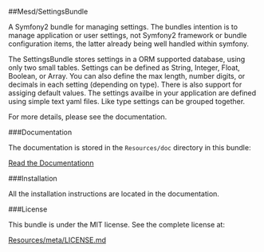 ##Mesd/SettingsBundle

A Symfony2 bundle for managing settings. The bundles intention is to manage application
or user settings, not Symfony2 framework or bundle configuration items, the latter
already being well handled within symfony.

The SettingsBundle stores settings in a ORM supported database, using only two small
tables. Settings can be defined as String, Integer, Float, Boolean, or Array. You can
also define the max length, number digits, or decimals in each setting (depending on
type). There is also support for assiging default values. The settings availbe in
your application are defined using simple text yaml files. Like type settings can be
grouped together.

For more details, please see the documentation.


###Documentation

The documentation is stored in the `Resources/doc` directory in this bundle:

[Read the Documentationn](https://github.com/MESD/SettingsBundle/blob/master/Resources/doc/index.md)


###Installation

All the installation instructions are located in the documentation.


###License

This bundle is under the MIT license. See the complete license at:

[Resources/meta/LICENSE.md](https://github.com/MESD/SettingsBundle/blob/master/Resources/meta/LICENSE.md)
